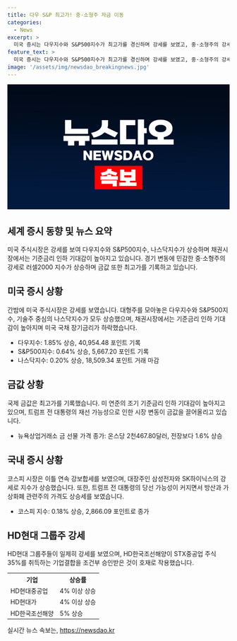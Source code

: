 ```yaml
---
title: 다우 S&P 최고가! 중·소형주 자금 이동
categories:
  - News
excerpt: >
  미국 증시는 다우지수와 S&P500지수가 최고가를 경신하며 강세를 보였고, 중·소형주의 강세가 이어지며 미국 국채 장기금리가 하락하고 있는 가운데 금값도 최고가를 찍었다. 한편, 코스피는 강보합세를 이어가며 외국인과 기관의 매수세가 이어지고, HD현대 그룹주들도 강세를 보였다. 또한, 트럼프 전 대통령의 재선 가능성이 높아지면서 방산과 가상화폐 관련주의 주가도 상승세를 보였다. 세계 증시와 국내 증시의 움직임을 알아보았다.
feature_text: >
  미국 증시는 다우지수와 S&P500지수가 최고가를 경신하며 강세를 보였고, 중·소형주의 강세가 이어지며 미국 국채 장기금리가 하락하고 있는 가운데 금값도 최고가를 찍었다. 한편, 코스피는 강보합세를 이어가며 외국인과 기관의 매수세가 이어지고, HD현대 그룹주들도 강세를 보였다. 또한, 트럼프 전 대통령의 재선 가능성이 높아지면서 방산과 가상화폐 관련주의 주가도 상승세를 보였다. 세계 증시와 국내 증시의 움직임을 알아보았다.
image: '/assets/img/newsdao_breakingnews.jpg'
---
```


<p><img src="/assets/img/newsdao_breakingnews.jpg" alt="pcversion 속보" /></p>

<h2 data-ke-size="size26">세계 증시 동향 및 뉴스 요약</h2>

<p data-ke-size="size16">미국 주식시장은 강세를 보여 다우지수와 S&P500지수, 나스닥지수가 상승하며 채권시장에서는 기준금리 인하 기대감이 높아지고 있습니다. 경기 변동에 민감한 중·소형주의 강세로 러셀2000 지수가 상승하며 금값 또한 최고가를 기록하고 있습니다.</p>

<h2 data-ke-size="size26">미국 증시 상황</h2>

<p data-ke-size="size16">간밤에 미국 주식시장은 강세를 보였습니다. 대형주를 모아놓은 다우지수와 S&P500지수, 기술주 중심의 나스닥지수가 모두 상승했으며, 채권시장에서는 기준금리 인하 기대감이 높아지며 미국 국채 장기금리가 하락했습니다.</p>

<ul>
<li>다우지수: 1.85% 상승, 40,954.48 포인트 기록</li>
<li>S&P500지수: 0.64% 상승, 5,667.20 포인트 기록</li>
<li>나스닥지수: 0.20% 상승, 18,509.34 포인트 거래 마감</li>
</ul>

<h2 data-ke-size="size26">금값 상황</h2>

<p data-ke-size="size16">국제 금값은 최고가를 기록했습니다. 미 연준의 조기 기준금리 인하 기대감이 높아지고 있으며, 트럼프 전 대통령의 재선 가능성으로 인한 시장 변동이 금값을 끌어올리고 있습니다.</p>

<ul>
<li>뉴욕상업거래소 금 선물 가격 종가: 온스당 2천467.80달러, 전장보다 1.6% 상승</li>
</ul>

<h2 data-ke-size="size26">국내 증시 상황</h2>

<p data-ke-size="size16">코스피 시장은 이틀 연속 강보합세를 보였으며, 대장주인 삼성전자와 SK하이닉스의 강세로 지수가 상승했습니다. 또한, 트럼프 전 대통령의 당선 가능성이 커지면서 방산과 가상화폐 관련주의 가격도 상승세를 보였습니다.</p>

<ul>
<li>코스피 지수: 0.18% 상승, 2,866.09 포인트로 종가</li>
</ul>

<h2 data-ke-size="size26">HD현대 그룹주 강세</h2>

<p data-ke-size="size16">HD현대 그룹주들이 일제히 강세를 보였으며, HD한국조선해양이 STX중공업 주식 35%를 취득하는 기업결합을 조건부 승인받은 것이 호재로 작용했습니다.</p>

<table>
  <tr>
    <th>기업</th>
    <th>상승률</th>
  </tr>
  <tr>
    <td>HD현대중공업</td>
    <td>4% 이상 상승</td>
  </tr>
  <tr>
    <td>HD현대가</td>
    <td>4% 이상 상승</td>
  </tr>
  <tr>
    <td>HD한국조선해양</td>
    <td>5% 상승</td>
  </tr>
</table>
실시간 뉴스 속보는, <a href="https://newsdao.kr" rel="dofollow">https://newsdao.kr</a>


